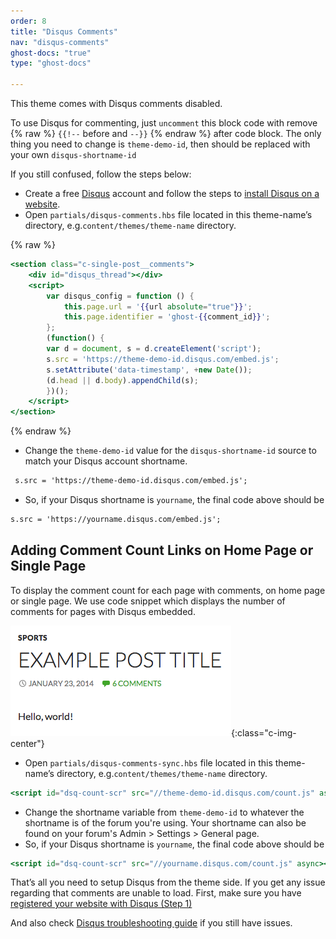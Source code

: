 ```yaml
---
order: 8
title: "Disqus Comments"
nav: "disqus-comments"
ghost-docs: "true"
type: "ghost-docs"

---
```

This theme comes with Disqus comments disabled.

To use Disqus for commenting, just `uncomment` this block code with remove {% raw %} `{{!--` before and `--}}` {% endraw %} after code block. The only thing you need to change is `theme-demo-id`, then should be replaced with your own `disqus-shortname-id`

If you still confused, follow the steps below:

* Create a free [Disqus](http://disqus.com/) account and follow the steps to [install Disqus on a website](https://disqus.com/admin/create/). 
* Open `partials/disqus-comments.hbs` file located in this theme-name’s directory, e.g.`content/themes/theme-name` directory.

{% raw %}
```handlebars
<section class="c-single-post__comments">
    <div id="disqus_thread"></div>
    <script>
        var disqus_config = function () {
            this.page.url = '{{url absolute="true"}}';
            this.page.identifier = 'ghost-{{comment_id}}';
        };
        (function() {
        var d = document, s = d.createElement('script');
        s.src = 'https://theme-demo-id.disqus.com/embed.js';
        s.setAttribute('data-timestamp', +new Date());
        (d.head || d.body).appendChild(s);
        })();
    </script>
</section>
```
{% endraw %}

* Change the `theme-demo-id` value for the `disqus-shortname-id` source to match your Disqus account shortname.
```handlebars
 s.src = 'https://theme-demo-id.disqus.com/embed.js';
 ```

* So, if your Disqus shortname is `yourname`, the final code above should be
```handlebars
s.src = 'https://yourname.disqus.com/embed.js';
```

## Adding Comment Count Links on Home Page or Single Page
To display the comment count for each page with comments, on home page or single page. We use code snippet which displays the number of comments for pages with Disqus embedded.

![count-link](/assets/images/count-link.png){:class="c-img-center"}

* Open `partials/disqus-comments-sync.hbs` file located in this theme-name’s directory, e.g.`content/themes/theme-name` directory.
```handlebars
<script id="dsq-count-scr" src="//theme-demo-id.disqus.com/count.js" async></script>
```
* Change the shortname variable from `theme-demo-id` to whatever the shortname is of the forum you're using. Your shortname can also be found on your forum's Admin > Settings > General page.
* So, if your Disqus shortname is `yourname`, the final code above should be
```handlebars
<script id="dsq-count-scr" src="//yourname.disqus.com/count.js" async></script>
```

That’s all you need to setup Disqus from the theme side. If you get any issue regarding that comments are unable to load. First, make sure you have [registered your website with Disqus (Step 1)](https://help.disqus.com/customer/portal/articles/466182-publisher-quick-start-guide)

And also check [Disqus troubleshooting guide](https://help.disqus.com/customer/portal/articles/472007-i-m-receiving-the-message) if you still have issues.
